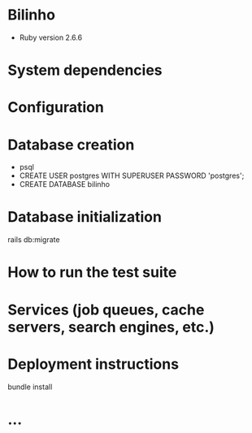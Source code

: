# Bilinho

* Ruby version 2.6.6

# System dependencies

# Configuration

# Database creation
* psql
* CREATE USER postgres WITH SUPERUSER PASSWORD 'postgres';
* CREATE DATABASE bilinho

# Database initialization
rails db:migrate

# How to run the test suite

# Services (job queues, cache servers, search engines, etc.)

# Deployment instructions
bundle install

# ...
